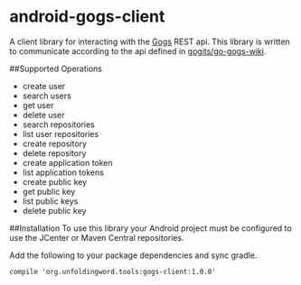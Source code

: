 # android-gogs-client
A client library for interacting with the [Gogs](https://gogs.io) REST api. This library is written to communicate according to the api defined in [gogits/go-gogs-wiki](https://github.com/gogits/go-gogs-client/wiki).

##Supported Operations
* create user
* search users
* get user
* delete user
* search repositories
* list user repositories
* create repository
* delete repository
* create application token
* list application tokens
* create public key
* get public key
* list public keys
* delete public key

##Installation
To use this library your Android project must be configured to use the JCenter or Maven Central repositories.

Add the following to your package dependencies and sync gradle.
```
compile 'org.unfoldingword.tools:gogs-client:1.0.0'
```
